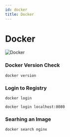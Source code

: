 ```yaml
---
id: docker
title: Docker
---
```

# Docker
![Docker](https://www.developer.com/wp-content/uploads/2021/10/Docker-Container-Tutorial.png)
### Docker Version Check
```
docker version
```
### Login to Registry
```
docker login
```
```
docker login localhost:8080
```
### Searhing an Image
```
docker search nginx
```